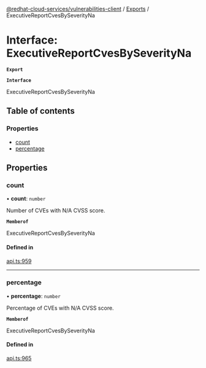 [@redhat-cloud-services/vulnerabilities-client](../README.md) / [Exports](../modules.md) / ExecutiveReportCvesBySeverityNa

# Interface: ExecutiveReportCvesBySeverityNa

**`Export`**

**`Interface`**

ExecutiveReportCvesBySeverityNa

## Table of contents

### Properties

- [count](ExecutiveReportCvesBySeverityNa.md#count)
- [percentage](ExecutiveReportCvesBySeverityNa.md#percentage)

## Properties

### count

• **count**: `number`

Number of CVEs with N/A CVSS score.

**`Memberof`**

ExecutiveReportCvesBySeverityNa

#### Defined in

[api.ts:959](https://github.com/RedHatInsights/javascript-clients/blob/master/packages/vulnerabilities/api.ts#L959)

___

### percentage

• **percentage**: `number`

Percentage of CVEs with N/A CVSS score.

**`Memberof`**

ExecutiveReportCvesBySeverityNa

#### Defined in

[api.ts:965](https://github.com/RedHatInsights/javascript-clients/blob/master/packages/vulnerabilities/api.ts#L965)
